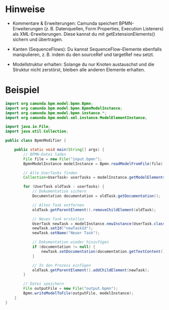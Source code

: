 
# Hinweise
- Kommentare & Erweiterungen: Camunda speichert BPMN-Erweiterungen (z. B. Datenquellen, Form Properties, Execution Listeners) als XML-Erweiterungen. Diese kannst du mit getExtensionElements() sichern und übertragen.

- Kanten (SequenceFlows): Du kannst SequenceFlow-Elemente ebenfalls manipulieren, z. B. indem du den sourceRef und targetRef neu setzt.

- Modellstruktur erhalten: Solange du nur Knoten austauschst und die Struktur nicht zerstörst, bleiben alle anderen Elemente erhalten.


# Beispiel
````java
import org.camunda.bpm.model.bpmn.Bpmn;
import org.camunda.bpm.model.bpmn.BpmnModelInstance;
import org.camunda.bpm.model.bpmn.instance.*;
import org.camunda.bpm.model.xml.instance.ModelElementInstance;

import java.io.File;
import java.util.Collection;

public class BpmnModifier {

    public static void main(String[] args) {
        // BPMN-Datei laden
        File file = new File("input.bpmn");
        BpmnModelInstance modelInstance = Bpmn.readModelFromFile(file);

        // Alle UserTasks finden
        Collection<UserTask> userTasks = modelInstance.getModelElementsByType(UserTask.class);

        for (UserTask oldTask : userTasks) {
            // Dokumentation sichern
            Documentation documentation = oldTask.getDocumentation();

            // Alten Task entfernen
            oldTask.getParentElement().removeChildElement(oldTask);

            // Neuen Task erstellen
            UserTask newTask = modelInstance.newInstance(UserTask.class);
            newTask.setId("newTaskId");
            newTask.setName("Neuer Task");

            // Dokumentation wieder hinzufügen
            if (documentation != null) {
                newTask.setDocumentation(documentation.getTextContent());
            }

            // In den Prozess einfügen
            oldTask.getParentElement().addChildElement(newTask);
        }

        // Datei speichern
        File outputFile = new File("output.bpmn");
        Bpmn.writeModelToFile(outputFile, modelInstance);
    }
}
````